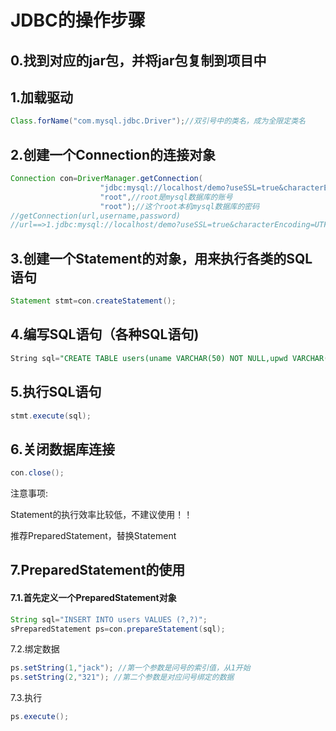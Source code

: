 # JDBC的操作步骤

## 0.找到对应的jar包，并将jar包复制到项目中

## 1.加载驱动

```java
Class.forName("com.mysql.jdbc.Driver");//双引号中的类名，成为全限定类名
```

## 2.创建一个Connection的连接对象

```java
Connection con=DriverManager.getConnection(
                    "jdbc:mysql://localhost/demo?useSSL=true&characterEncoding=UTF8",
                    "root",//root是mysql数据库的账号
                    "root");//这个root本机mysql数据库的密码
//getConnection(url,username,password)
//url==>1.jdbc:mysql://localhost/demo?useSSL=true&characterEncoding=UTF8 是针对mysql5.5以上版本的
```

## 3.创建一个Statement的对象，用来执行各类的SQL语句

```java
Statement stmt=con.createStatement();
```

## 4.编写SQL语句（各种SQL语句)

```sql
String sql="CREATE TABLE users(uname VARCHAR(50) NOT NULL,upwd VARCHAR(30) NOT NULL)";//里面的sql语句，是不含结尾的分号。！！！
```

## 5.执行SQL语句

```java
stmt.execute(sql);
```

## 6.关闭数据库连接

```java
con.close();
```

注意事项:

Statement的执行效率比较低，不建议使用！！

推荐PreparedStatement，替换Statement



## 7.PreparedStatement的使用

#### 7.1.首先定义一个PreparedStatement对象

```java
String sql="INSERT INTO users VALUES (?,?)";
sPreparedStatement ps=con.prepareStatement(sql);
```

7.2.绑定数据

```java
ps.setString(1,"jack"); //第一个参数是问号的索引值，从1开始
ps.setString(2,"321"); //第二个参数是对应问号绑定的数据
```

7.3.执行

```java
ps.execute();
```







